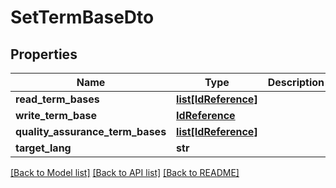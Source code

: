 # SetTermBaseDto

## Properties
Name | Type | Description | Notes
------------ | ------------- | ------------- | -------------
**read_term_bases** | [**list[IdReference]**](IdReference.md) |  | [optional] 
**write_term_base** | [**IdReference**](IdReference.md) |  | [optional] 
**quality_assurance_term_bases** | [**list[IdReference]**](IdReference.md) |  | [optional] 
**target_lang** | **str** |  | [optional] 

[[Back to Model list]](../README.md#documentation-for-models) [[Back to API list]](../README.md#documentation-for-api-endpoints) [[Back to README]](../README.md)

